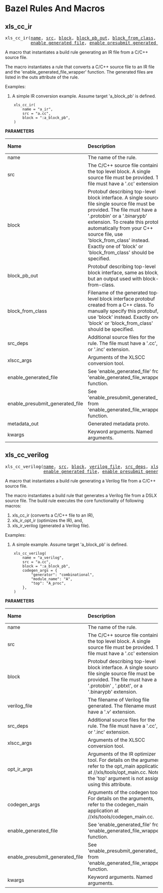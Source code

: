 <!-- DO NOT EDIT THIS FILE -->
<!-- Generated with Stardoc: http://skydoc.bazel.build -->

# Bazel Rules And Macros

<!-- DO NOT REMOVE! Placeholder for TOC. -->

<a id="xls_cc_ir"></a>

## xls_cc_ir

<pre>
xls_cc_ir(<a href="#xls_cc_ir-name">name</a>, <a href="#xls_cc_ir-src">src</a>, <a href="#xls_cc_ir-block">block</a>, <a href="#xls_cc_ir-block_pb_out">block_pb_out</a>, <a href="#xls_cc_ir-block_from_class">block_from_class</a>, <a href="#xls_cc_ir-src_deps">src_deps</a>, <a href="#xls_cc_ir-xlscc_args">xlscc_args</a>,
          <a href="#xls_cc_ir-enable_generated_file">enable_generated_file</a>, <a href="#xls_cc_ir-enable_presubmit_generated_file">enable_presubmit_generated_file</a>, <a href="#xls_cc_ir-metadata_out">metadata_out</a>, <a href="#xls_cc_ir-kwargs">kwargs</a>)
</pre>

A macro that instantiates a build rule generating an IR file from a C/C++ source file.

The macro instantiates a rule that converts a C/C++ source file to an IR
file and the 'enable_generated_file_wrapper' function. The generated files
are listed in the outs attribute of the rule.

Examples:

1) A simple IR conversion example. Assume target 'a_block_pb' is defined.

```
    xls_cc_ir(
        name = "a_ir",
        src = "a.cc",
        block = ":a_block_pb",
    )
```


**PARAMETERS**


| Name  | Description | Default Value |
| :------------- | :------------- | :------------- |
| <a id="xls_cc_ir-name"></a>name |  The name of the rule.   |  none |
| <a id="xls_cc_ir-src"></a>src |  The C/C++ source file containing the top level block. A single source file must be provided. The file must have a '.cc' extension.   |  none |
| <a id="xls_cc_ir-block"></a>block |  Protobuf describing top-level block interface. A single source file single source file must be provided. The file must have a '.protobin' or a '.binarypb' extension. To create this protobuf automatically from your C++ source file, use 'block_from_class' instead. Exactly one of 'block' or 'block_from_class' should be specified.   |  `None` |
| <a id="xls_cc_ir-block_pb_out"></a>block_pb_out |  Protobuf describing top-level block interface, same as block, but an output used with block-from-class.   |  `None` |
| <a id="xls_cc_ir-block_from_class"></a>block_from_class |  Filename of the generated top-level block interface protobuf created from a C++ class. To manually specify this protobuf, use 'block' instead. Exactly one of 'block' or 'block_from_class' should be specified.   |  `None` |
| <a id="xls_cc_ir-src_deps"></a>src_deps |  Additional source files for the rule. The file must have a '.cc', '.h' or '.inc' extension.   |  `[]` |
| <a id="xls_cc_ir-xlscc_args"></a>xlscc_args |  Arguments of the XLSCC conversion tool.   |  `{}` |
| <a id="xls_cc_ir-enable_generated_file"></a>enable_generated_file |  See 'enable_generated_file' from 'enable_generated_file_wrapper' function.   |  `True` |
| <a id="xls_cc_ir-enable_presubmit_generated_file"></a>enable_presubmit_generated_file |  See 'enable_presubmit_generated_file' from 'enable_generated_file_wrapper' function.   |  `False` |
| <a id="xls_cc_ir-metadata_out"></a>metadata_out |  Generated metadata proto.   |  `None` |
| <a id="xls_cc_ir-kwargs"></a>kwargs |  Keyword arguments. Named arguments.   |  none |


<a id="xls_cc_verilog"></a>

## xls_cc_verilog

<pre>
xls_cc_verilog(<a href="#xls_cc_verilog-name">name</a>, <a href="#xls_cc_verilog-src">src</a>, <a href="#xls_cc_verilog-block">block</a>, <a href="#xls_cc_verilog-verilog_file">verilog_file</a>, <a href="#xls_cc_verilog-src_deps">src_deps</a>, <a href="#xls_cc_verilog-xlscc_args">xlscc_args</a>, <a href="#xls_cc_verilog-opt_ir_args">opt_ir_args</a>, <a href="#xls_cc_verilog-codegen_args">codegen_args</a>,
               <a href="#xls_cc_verilog-enable_generated_file">enable_generated_file</a>, <a href="#xls_cc_verilog-enable_presubmit_generated_file">enable_presubmit_generated_file</a>, <a href="#xls_cc_verilog-kwargs">kwargs</a>)
</pre>

A macro that instantiates a build rule generating a Verilog file from a C/C++ source file.

The macro instantiates a build rule that generates a Verilog file from
a DSLX source file. The build rule executes the core functionality of
following macros:

1. xls_cc_ir (converts a C/C++ file to an IR),
1. xls_ir_opt_ir (optimizes the IR), and,
1. xls_ir_verilog (generated a Verilog file).

Examples:

1) A simple example. Assume target 'a_block_pb' is defined.

```
    xls_cc_verilog(
        name = "a_verilog",
        src = "a.cc",
        block = ":a_block_pb",
        codegen_args = {
            "generator": "combinational",
            "module_name": "A",
            "top": "A_proc",
        },
    )
```


**PARAMETERS**


| Name  | Description | Default Value |
| :------------- | :------------- | :------------- |
| <a id="xls_cc_verilog-name"></a>name |  The name of the rule.   |  none |
| <a id="xls_cc_verilog-src"></a>src |  The C/C++ source file containing the top level block. A single source file must be provided. The file must have a '.cc' extension.   |  none |
| <a id="xls_cc_verilog-block"></a>block |  Protobuf describing top-level block interface. A single source file single source file must be provided. The file must have a '.protobin' , '.pbtxt', or a '.binarypb' extension.   |  none |
| <a id="xls_cc_verilog-verilog_file"></a>verilog_file |  The filename of Verilog file generated. The filename must have a '.v' extension.   |  none |
| <a id="xls_cc_verilog-src_deps"></a>src_deps |  Additional source files for the rule. The file must have a '.cc', '.h' or '.inc' extension.   |  `[]` |
| <a id="xls_cc_verilog-xlscc_args"></a>xlscc_args |  Arguments of the XLSCC conversion tool.   |  `{}` |
| <a id="xls_cc_verilog-opt_ir_args"></a>opt_ir_args |  Arguments of the IR optimizer tool. For details on the arguments, refer to the opt_main application at //xls/tools/opt_main.cc. Note: the 'top' argument is not assigned using this attribute.   |  `{}` |
| <a id="xls_cc_verilog-codegen_args"></a>codegen_args |  Arguments of the codegen tool. For details on the arguments, refer to the codegen_main application at //xls/tools/codegen_main.cc.   |  `{}` |
| <a id="xls_cc_verilog-enable_generated_file"></a>enable_generated_file |  See 'enable_generated_file' from 'enable_generated_file_wrapper' function.   |  `True` |
| <a id="xls_cc_verilog-enable_presubmit_generated_file"></a>enable_presubmit_generated_file |  See 'enable_presubmit_generated_file' from 'enable_generated_file_wrapper' function.   |  `False` |
| <a id="xls_cc_verilog-kwargs"></a>kwargs |  Keyword arguments. Named arguments.   |  none |


